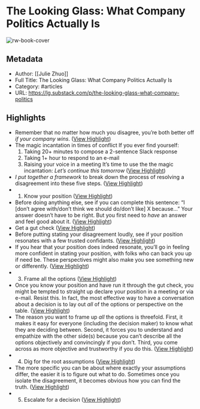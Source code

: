 # The Looking Glass: What Company Politics Actually Is

![rw-book-cover](https://substackcdn.com/image/fetch/f_auto,q_auto:good,fl_progressive:steep/https%3A%2F%2Fsubstack-post-media.s3.amazonaws.com%2Fpublic%2Fimages%2F45b4b609-8aad-4eee-9e6a-cecd307a610b_1024x1024.png)

## Metadata
- Author: [[Julie Zhuo]]
- Full Title: The Looking Glass: What Company Politics Actually Is
- Category: #articles
- URL: https://lg.substack.com/p/the-looking-glass-what-company-politics

## Highlights
- Remember that no matter how much you disagree, you’re both better off *if your company wins*. ([View Highlight](https://read.readwise.io/read/01hfhgft7jk6vhm8e3ybs9gwz5))
- The magic incantation in times of conflict
  If you ever find yourself:
  1. Taking 20+ minutes to compose a 2-sentence Slack response
  2. Taking 1+ hour to respond to an e-mail
  3. Raising your voice in a meeting
  It’s time to use the the magic incantation:
  *Let’s continue this tomorrow* ([View Highlight](https://read.readwise.io/read/01hfhgf2wgk0xzkf74zaz9nbe5))
- *I put together a framework* to break down the process of resolving a disagreement into these five steps. ([View Highlight](https://read.readwise.io/read/01hfhgh6x1xmm6n28sxa8xnrk3))
- 1. Know your position ([View Highlight](https://read.readwise.io/read/01hfhgha0fnn23vs559p1g5ncp))
- Before doing anything else, see if you can complete this sentence: “I [don’t agree with/don’t think we should do/don’t like] X because…”
  Your answer doesn’t have to be right. But you first need to *have* an answer and feel good about it. ([View Highlight](https://read.readwise.io/read/01hfhghjkbqy7e956bxkwfwxcn))
- Get a gut check ([View Highlight](https://read.readwise.io/read/01hfhghnv2jhds7wyz2z70351w))
- Before putting stating your disagreement loudly, see if your position resonates with a few trusted confidants. ([View Highlight](https://read.readwise.io/read/01hfhgj1bjafjp2zmgdkvh8bhe))
- If you hear that your position does indeed resonate, you’ll go in feeling more confident in stating your position, with folks who can back you up if need be. These perspectives might also make you see something new or differently. ([View Highlight](https://read.readwise.io/read/01hfhgj8365nqr8q6kkmj9mn8k))
- 3. Frame all the options ([View Highlight](https://read.readwise.io/read/01hfhgjf1chvpcp66cpsphb2nj))
- Once you know your position and have run it through the gut check, you might be tempted to straight up declare your position in a meeting or via e-mail. Resist this.
  In fact, the most effective way to have a conversation about a decision is to lay out *all* of the options or perspective on the table. ([View Highlight](https://read.readwise.io/read/01hfhgk0bjevekpdbvgderq1qp))
- The reason you want to frame up *all* the options is threefold. First, it makes it easy for everyone (including the decision maker) to know what they are deciding between. Second, it forces you to understand and empathize with the other side(s) because you can’t describe all the options objectively and convincingly if you don’t. Third, you come across as more objective and trustworthy if you do this. ([View Highlight](https://read.readwise.io/read/01hfhgk7q944x9j4wqnb2dn52x))
- 4. Dig for the root assumptions ([View Highlight](https://read.readwise.io/read/01hfhgkd7xy9ytr4d1rfx8vzpx))
- The more specific you can be about where exactly your assumptions differ, the easier it is to figure out what to do. Sometimes once you isolate the disagreement, it becomes obvious how you can find the truth. ([View Highlight](https://read.readwise.io/read/01hfhgncc43k8ah1q68cpsycep))
- 5. Escalate for a decision ([View Highlight](https://read.readwise.io/read/01hfhgpjdj34rwz03kt1pgs5m5))
